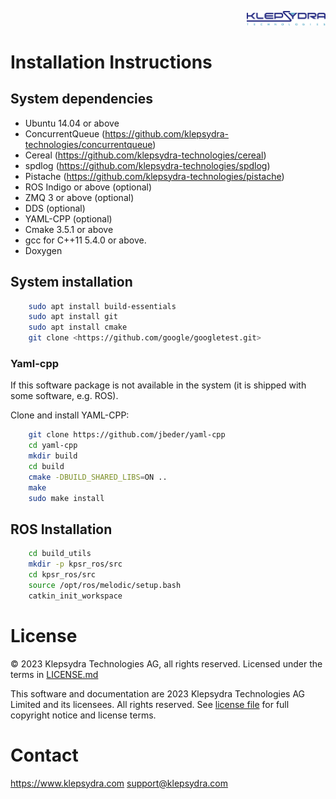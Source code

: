 <p align="right">
  <img width="25%" height="25%"src="./images/klepsydra_logo.jpg">
</p>

# Installation Instructions

## System dependencies

* Ubuntu 14.04 or above
* ConcurrentQueue (<https://github.com/klepsydra-technologies/concurrentqueue>)
* Cereal (<https://github.com/klepsydra-technologies/cereal>)
* spdlog (<https://github.com/klepsydra-technologies/spdlog>)
* Pistache (<https://github.com/klepsydra-technologies/pistache>)
* ROS Indigo or above (optional)
* ZMQ 3 or above (optional)
* DDS (optional)
* YAML-CPP (optional)
* Cmake 3.5.1 or above
* gcc for C++11 5.4.0 or above.
* Doxygen

## System installation

``` bash
    sudo apt install build-essentials
    sudo apt install git
    sudo apt install cmake
    git clone <https://github.com/google/googletest.git>
 ```

### Yaml-cpp

If this software package is not available in the system (it is shipped with some software, e.g. ROS).

Clone and install YAML-CPP:

``` bash
    git clone https://github.com/jbeder/yaml-cpp
    cd yaml-cpp
    mkdir build
    cd build
    cmake -DBUILD_SHARED_LIBS=ON ..
    make
    sudo make install
```

## ROS Installation

``` bash
    cd build_utils
    mkdir -p kpsr_ros/src
    cd kpsr_ros/src
    source /opt/ros/melodic/setup.bash
    catkin_init_workspace
```

# License

&copy; 2023 Klepsydra Technologies AG, all rights reserved. Licensed under the terms in [LICENSE.md](./LICENSE.md)

This software and documentation are 2023 Klepsydra Technologies AG
Limited and its licensees. All rights reserved. See [license file](./LICENSE.md) for full copyright notice and license terms.

# Contact

<https://www.klepsydra.com>
support@klepsydra.com
